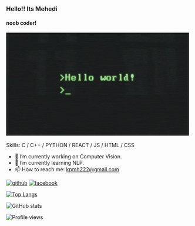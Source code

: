### Hello!! Its Mehedi
#### noob coder!
![noob coder!](https://github.com/MeheD1i/MeheD1i/blob/main/hello-world.gif)


Skills: C / C++ / PYTHON / REACT / JS / HTML / CSS

- 🔭 I’m currently working on Computer Vision. 
- 🌱 I’m currently learning NLP. 
- 📫 How to reach me: kpmh222@gmail.com 


[<img src='https://cdn.jsdelivr.net/npm/simple-icons@3.0.1/icons/github.svg' alt='github' height='40'>](https://github.com/MeheD1i)  [<img src='https://cdn.jsdelivr.net/npm/simple-icons@3.0.1/icons/facebook.svg' alt='facebook' height='40'>](https://www.facebook.com/www.facebook.com/exequiel.mehedi)  

[![Top Langs](https://github-readme-stats.vercel.app/api/top-langs/?username=MeheD1i)](https://github.com/anuraghazra/github-readme-stats)

![GitHub stats](https://github-readme-stats.vercel.app/api?username=MeheD1i&show_icons=true)  

![Profile views](https://gpvc.arturio.dev/MeheD1i)  

